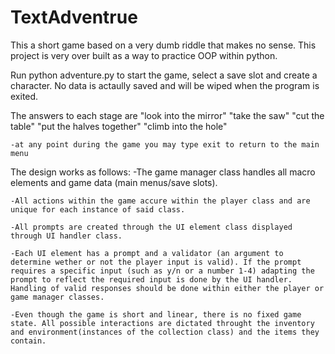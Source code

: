 # TextAdventrue
This a short game based on a very dumb riddle that makes no sense. This project is very over built as a way to practice OOP within python.

Run python adventure.py to start the game, select a save slot and create a character. No data is actaully saved and will be wiped when the program is exited.

The answers to each stage are
    "look into the mirror"
    "take the saw"
    "cut the table"
    "put the halves together"
    "climb into the hole"

    -at any point during the game you may type exit to return to the main menu

The design works as follows:
    -The game manager class handles all macro elements and game data (main menus/save slots).

    -All actions within the game accure within the player class and are unique for each instance of said class.

    -All prompts are created through the UI element class displayed through UI handler class.

    -Each UI element has a prompt and a validator (an argument to determine wether or not the player input is valid). If the prompt requires a specific input (such as y/n or a number 1-4) adapting the prompt to reflect the required input is done by the UI handler. Handling of valid responses should be done within either the player or game manager classes.

    -Even though the game is short and linear, there is no fixed game state. All possible interactions are dictated throught the inventory and environment(instances of the collection class) and the items they contain.